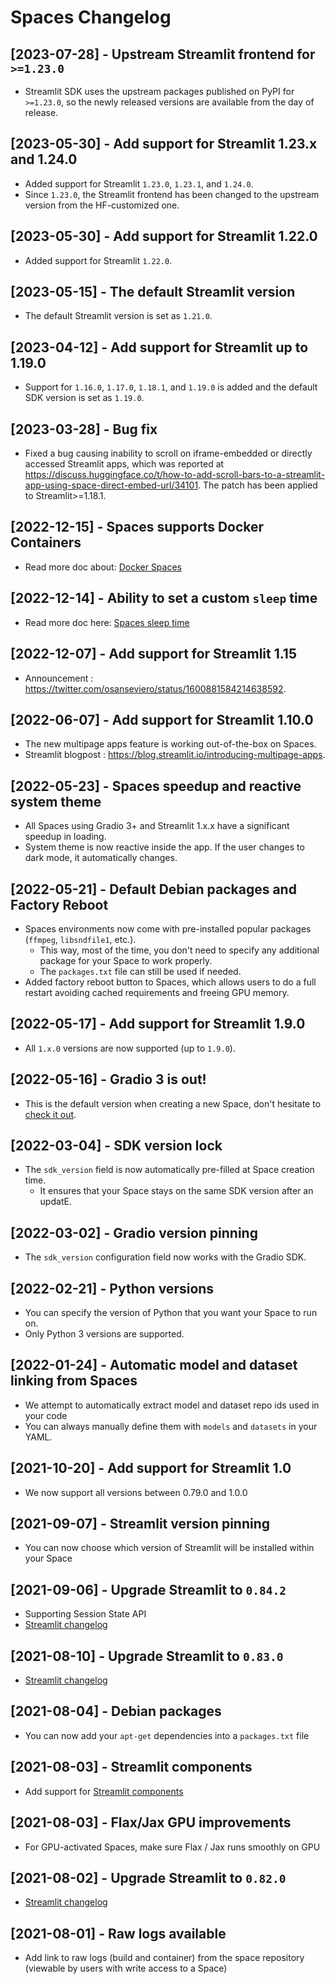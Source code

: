 # Spaces Changelog

## [2023-07-28] - Upstream Streamlit frontend for `>=1.23.0`

- Streamlit SDK uses the upstream packages published on PyPI for `>=1.23.0`, so the newly released versions are available from the day of release.

## [2023-05-30] - Add support for Streamlit 1.23.x and 1.24.0

- Added support for Streamlit `1.23.0`, `1.23.1`, and `1.24.0`.
- Since `1.23.0`, the Streamlit frontend has been changed to the upstream version from the HF-customized one.

## [2023-05-30] - Add support for Streamlit 1.22.0

- Added support for Streamlit `1.22.0`.

## [2023-05-15] - The default Streamlit version
- The default Streamlit version is set as `1.21.0`.

## [2023-04-12] - Add support for Streamlit up to 1.19.0
- Support for `1.16.0`, `1.17.0`, `1.18.1`, and `1.19.0` is added and the default SDK version is set as `1.19.0`.

## [2023-03-28] - Bug fix
- Fixed a bug causing inability to scroll on iframe-embedded or directly accessed Streamlit apps, which was reported at https://discuss.huggingface.co/t/how-to-add-scroll-bars-to-a-streamlit-app-using-space-direct-embed-url/34101. The patch has been applied to Streamlit>=1.18.1.

## [2022-12-15] - Spaces supports Docker Containers

- Read more doc about: [Docker Spaces](./spaces-sdks-docker)

## [2022-12-14] - Ability to set a custom `sleep` time

- Read more doc here: [Spaces sleep time](./spaces-gpus#sleep-time)

## [2022-12-07] - Add support for Streamlit 1.15

- Announcement : https://twitter.com/osanseviero/status/1600881584214638592.

## [2022-06-07] - Add support for Streamlit 1.10.0

- The new multipage apps feature is working out-of-the-box on Spaces.
- Streamlit blogpost : https://blog.streamlit.io/introducing-multipage-apps.

## [2022-05-23] - Spaces speedup and reactive system theme

- All Spaces using Gradio 3+ and Streamlit 1.x.x have a significant speedup in loading.
- System theme is now reactive inside the app. If the user changes to dark mode, it automatically changes.

## [2022-05-21] - Default Debian packages and Factory Reboot

- Spaces environments now come with pre-installed popular packages (`ffmpeg`, `libsndfile1`, etc.).
    - This way, most of the time, you don't need to specify any additional package for your Space to work properly.
    - The `packages.txt` file can still be used if needed.
- Added factory reboot button to Spaces, which allows users to do a full restart avoiding cached requirements and freeing GPU memory.

## [2022-05-17] - Add support for Streamlit 1.9.0

- All `1.x.0` versions are now supported (up to `1.9.0`).

## [2022-05-16] - Gradio 3 is out!

- This is the default version when creating a new Space, don't hesitate to [check it out](https://huggingface.co/blog/gradio-blocks).

## [2022-03-04] - SDK version lock

- The `sdk_version` field is now automatically pre-filled at Space creation time.
    - It ensures that your Space stays on the same SDK version after an updatE.

## [2022-03-02] - Gradio version pinning

- The `sdk_version` configuration field now works with the Gradio SDK.

## [2022-02-21] - Python versions

- You can specify the version of Python that you want your Space to run on.
- Only Python 3 versions are supported.

## [2022-01-24] - Automatic model and dataset linking from Spaces

- We attempt to automatically extract model and dataset repo ids used in your code
- You can always manually define them with `models` and `datasets` in your YAML.

## [2021-10-20] - Add support for Streamlit 1.0

- We now support all versions between 0.79.0 and 1.0.0

## [2021-09-07] - Streamlit version pinning

- You can now choose which version of Streamlit will be installed within your Space

## [2021-09-06] - Upgrade Streamlit to `0.84.2`

- Supporting Session State API
- [Streamlit changelog](https://github.com/streamlit/streamlit/releases/tag/0.84.0)

## [2021-08-10] - Upgrade Streamlit to `0.83.0`

- [Streamlit changelog](https://github.com/streamlit/streamlit/releases/tag/0.83.0)

## [2021-08-04] - Debian packages

- You can now add your `apt-get` dependencies into a `packages.txt` file

## [2021-08-03] - Streamlit components

- Add support for [Streamlit components](https://streamlit.io/components)

## [2021-08-03] - Flax/Jax GPU improvements

- For GPU-activated Spaces, make sure Flax / Jax runs smoothly on GPU

## [2021-08-02] - Upgrade Streamlit to `0.82.0`

- [Streamlit changelog](https://github.com/streamlit/streamlit/releases/tag/0.82.0)

## [2021-08-01] - Raw logs available

- Add link to raw logs (build and container) from the space repository (viewable by users with write access to a Space)
